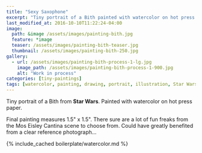 ```yaml
---
title: "Sexy Saxophone"
excerpt: "Tiny portrait of a Bith painted with watercolor on hot press paper."
last_modified_at: 2016-10-10T11:22:24-04:00
image: 
  path: &image /assets/images/painting-bith.jpg
  feature: *image
  teaser: /assets/images/painting-bith-teaser.jpg
  thumbnail: /assets/images/painting-bith-250.jpg
gallery:
  - url: /assets/images/painting-bith-process-1-lg.jpg
    image_path: /assets/images/painting-bith-process-1-900.jpg
    alt: "Work in process"
categories: [tiny-paintings]
tags: [watercolor, painting, drawing, portrait, illustration, Star Wars]
---
```


Tiny portrait of a Bith from **Star Wars**. Painted with watercolor on hot press paper.

Final painting measures 1.5\" x 1.5\". There sure are a lot of fun freaks from the Mos Eisley Cantina scene to choose from. Could have greatly benefited from a clear reference photograph...

{% include_cached boilerplate/watercolor.md %}
